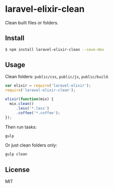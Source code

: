 # laravel-elixir-clean

Clean built files or folders.

## Install

```sh
$ npm install laravel-elixir-clean --save-dev
```

## Usage

Clean folders: `public/css`, `public/js`, `public/build`.

```javascript
var elixir = require('laravel-elixir');
require('laravel-elixir-clean');

elixir(function(mix) {
  mix.clean()
     .less('*.less')
     .coffee('*.coffee');
});
```

Then run tasks:

```bash
gulp
```

Or just clean folders only:

```bash
gulp clean
```

## License

MIT
